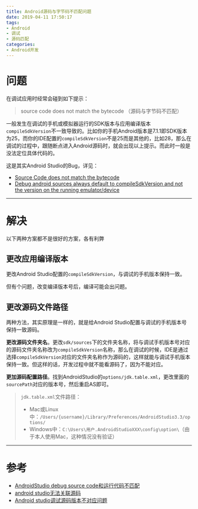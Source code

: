 ```yaml
---
title: Android源码与字节码不匹配问题
date: 2019-04-11 17:50:17
tags:
- Android
- 调试
- 源码匹配
categories:
- Android开发
---
```


# 问题

在调试应用时经常会碰到如下提示：

> source code does not match the bytecode （源码与字节码不匹配）

一般发生在调试的手机或模拟器运行的SDK版本与应用编译版本`compileSdkVersion`不一致导致的。比如你的手机Android版本是7.1.1即SDK版本为25，而你的IDE配置的`compileSdkVersion`不是25而是其他的，比如28，那么在调试的过程中，跟随断点进入Android源码时，就会出现以上提示。而此时一般是没法定位具体代码的。

这是其实Android Studio的Bug，详见：

- [Source Code does not match the bytecode](<https://issuetracker.google.com/issues/37123373>)
- [Debug android sources always default to compileSdkVersion and not the version on the running emulator/device](<https://issuetracker.google.com/issues/37058409>)

---

# 解决

以下两种方案都不是很好的方案，各有利弊

## 更改应用编译版本

更改Android Studio配置的`compileSdkVersion`，与调试的手机版本保持一致。

但有个问题，改变编译版本号后，编译可能会出问题。

## 更改源码文件路径

两种方法，其实原理是一样的，就是给Android Studio配置与调试的手机版本号保持一致源码。

**更改源码文件夹名**。更改`sdk/sources`下的文件夹名称，将与调试手机版本号对应的源码文件夹名称改为`compileSdkVersion`名称，那么在调试的时候，IDE是通过选择`compileSdkVersion`对应的文件夹名称作为源码的，这样就能与调试手机版本保持一致。但这样的话，开发过程中就不能看源码了，因为不能对应。

**更加源码配置路径**。找到AndroidStudio的`options/jdk.table.xml`，更改里面的`sourcePath`对应的版本号，然后重启AS即可。

> `jdk.table.xml`文件路径：
>
> - Mac或Linux中：`/Users/{username}/Library/Preferences/AndroidStudio3.3/options/`
> - Windows中：`C:\Users\用户.AndroidStudioXXX\config\option\`（由于本人使用Mac，这种情况没有验证）

---

# 参考

- [AndroidStudio debug source code和运行代码不匹配](<https://juejin.im/post/5c6aadc7f265da2dc538abd4>)
- [android studio无法关联源码](<https://blog.csdn.net/lonewolf521125/article/details/51331084>)
- [Android studio调试源码版本不对应问题](<https://blog.csdn.net/leilba/article/details/79198221>)